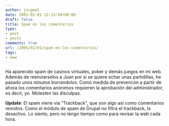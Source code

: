 ```yaml
---
author: jorgeml
date: 2005-02-01 22:13:50+00:00
draft: false
title: Spam en los comentarios
type: 
- post
- posts
comments: true
url: /2005/02/01/spam-en-los-comentarios/
tags:
- www
---
```


Ha aparecido spam de casinos virtuales, poker y demás juegos en mi web. Además de reenviarselos a Juan por si se quiere echar unas partidillas, he pasado unos minutos borrandolos. Como medida de prevencón a partir de ahora los comentarios anónimos requieren la aprobación del administrador, es decir, yo. Molesten las disculpas.

**Update**: El spam viene vía "Trackback", que son algo así como comentarios remotos. Como el módulo de spam de Drupal no filtra el trackback, lo desactivo. Lo siento, pero no tengo tiempo como para revisar la web cada hora.
